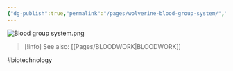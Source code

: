 ```yaml
---
{"dg-publish":true,"permalink":"/pages/wolverine-blood-group-system/","dgShowLocalGraph":true}
---
```



![Blood group system.png](/img/user/Assets/Blood%20group%20system.png)

>[!info] See also:
>[[Pages/BLOODWORK\|BLOODWORK]]

#biotechnology 